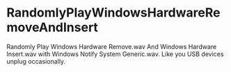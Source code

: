 # RandomlyPlayWindowsHardwareRemoveAndInsert
Randomly Play Windows Hardware Remove.wav And Windows Hardware Insert.wav with Windows Notify System Generic.wav. Like you USB devices unplug occasionally.


